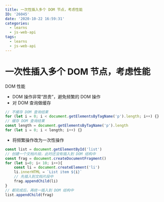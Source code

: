 ```yaml
---
title: 一次性插入多个 DOM 节点，考虑性能
ID: '26045'
date: '2020-10-22 16:59:31'
categories:
  - learns
  - js-web-api
tags:
  - learns
  - js-web-api
---
```


# 一次性插入多个 DOM 节点，考虑性能

DOM 性能

- DOM 操作非常“昂贵”，避免频繁的 DOM 操作
- 对 DOM 查询做缓存

``` js 
// 不缓存 DOM 查询结果
for (let i = 0; i < document.getElementsByTagName('p').length; i++) {}
// 缓存 DOM 查询结果
const length = document.getElementsByTagName('p').length
for (let i = 0; i < length; i++) {}
```

- 将频繁操作改为一次性操作

``` js 
const list = document.getElementById('list')
// 创建一个文档片段，此时还没有插入到 DOM 结构中
const frag = document.createDocumentFragment()
for (let i=0; i< 10; i++){
    const li = document.createElement('li')
    li.innerHTML = `List item ${i}`
    // 先插入到文档片段中
    frag.appendChild(li)
}
// 都完成后，再统一插入到 DOM 结构中
list.appendChild(frag)
```
 
